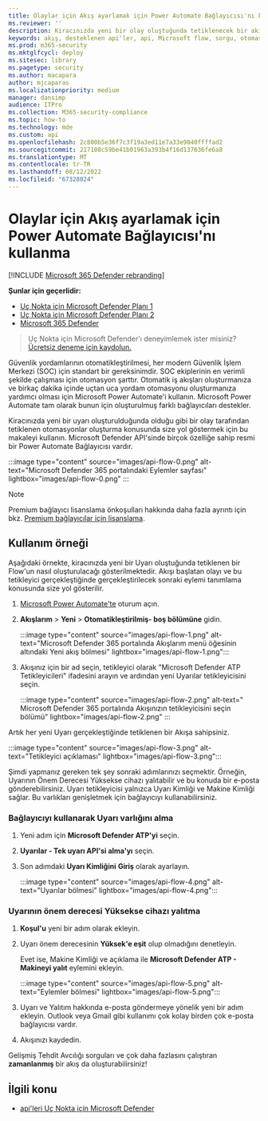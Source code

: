 ```yaml
---
title: Olaylar için Akış ayarlamak için Power Automate Bağlayıcısı'nı kullanma
ms.reviewer: ''
description: Kiracınızda yeni bir olay oluştuğunda tetiklenecek bir akış oluşturmak için Uç Nokta için Microsoft Defender Flow bağlayıcısını kullanın.
keywords: akış, desteklenen api'ler, api, Microsoft flow, sorgu, otomasyon, power automate
ms.prod: m365-security
ms.mktglfcycl: deploy
ms.sitesec: library
ms.pagetype: security
ms.author: macapara
author: mjcaparas
ms.localizationpriority: medium
manager: dansimp
audience: ITPro
ms.collection: M365-security-compliance
ms.topic: how-to
ms.technology: mde
ms.custom: api
ms.openlocfilehash: 2c800b5e36f7c3f19a3ed11e7a33e9040ffffad2
ms.sourcegitcommit: 217108c59be41b01963a393b4f16d137636fe6a8
ms.translationtype: MT
ms.contentlocale: tr-TR
ms.lasthandoff: 08/12/2022
ms.locfileid: "67328024"
---
```

# <a name="how-to-use-power-automate-connector-to-set-up-a-flow-for-events"></a>Olaylar için Akış ayarlamak için Power Automate Bağlayıcısı'nı kullanma

[!INCLUDE [Microsoft 365 Defender rebranding](../../includes/microsoft-defender.md)]

**Şunlar için geçerlidir:**
- [Uç Nokta için Microsoft Defender Planı 1](https://go.microsoft.com/fwlink/p/?linkid=2154037)
- [Uç Nokta için Microsoft Defender Planı 2](https://go.microsoft.com/fwlink/p/?linkid=2154037)
- [Microsoft 365 Defender](https://go.microsoft.com/fwlink/?linkid=2118804)

> Uç Nokta için Microsoft Defender'ı deneyimlemek ister misiniz? [Ücretsiz deneme için kaydolun.](https://signup.microsoft.com/create-account/signup?products=7f379fee-c4f9-4278-b0a1-e4c8c2fcdf7e&ru=https://aka.ms/MDEp2OpenTrial?ocid=docs-wdatp-exposedapis-abovefoldlink)

Güvenlik yordamlarının otomatikleştirilmesi, her modern Güvenlik İşlem Merkezi (SOC) için standart bir gereksinimdir. SOC ekiplerinin en verimli şekilde çalışması için otomasyon şarttır. Otomatik iş akışları oluşturmanıza ve birkaç dakika içinde uçtan uca yordam otomasyonu oluşturmanıza yardımcı olması için Microsoft Power Automate'i kullanın. Microsoft Power Automate tam olarak bunun için oluşturulmuş farklı bağlayıcıları destekler.  

Kiracınızda yeni bir uyarı oluşturulduğunda olduğu gibi bir olay tarafından tetiklenen otomasyonlar oluşturma konusunda size yol göstermek için bu makaleyi kullanın. Microsoft Defender API'sinde birçok özelliğe sahip resmi bir Power Automate Bağlayıcısı vardır. 

:::image type="content" source="images/api-flow-0.png" alt-text="Microsoft Defender 365 portalındaki Eylemler sayfası" lightbox="images/api-flow-0.png" :::

> [!NOTE]
> Premium bağlayıcı lisanslama önkoşulları hakkında daha fazla ayrıntı için bkz. [Premium bağlayıcılar için lisanslama](/power-automate/triggers-introduction#licensing-for-premium-connectors).

## <a name="usage-example"></a>Kullanım örneği

Aşağıdaki örnekte, kiracınızda yeni bir Uyarı oluştuğunda tetiklenen bir Flow'un nasıl oluşturulacağı gösterilmektedir. Akışı başlatan olayı ve bu tetikleyici gerçekleştiğinde gerçekleştirilecek sonraki eylemi tanımlama konusunda size yol gösterilir.  

1. [Microsoft Power Automate'te](https://flow.microsoft.com) oturum açın.

2. **Akışlarım** \> **Yeni** \> **Otomatikleştirilmiş- boş bölümüne** gidin.

    :::image type="content" source="images/api-flow-1.png" alt-text="Microsoft Defender 365 portalında Akışlarım menü öğesinin altındaki Yeni akış bölmesi" lightbox="images/api-flow-1.png":::

3. Akışınız için bir ad seçin, tetikleyici olarak "Microsoft Defender ATP Tetikleyicileri" ifadesini arayın ve ardından yeni Uyarılar tetikleyicisini seçin.

    :::image type="content" source="images/api-flow-2.png" alt-text=" Microsoft Defender 365 portalında Akışınızın tetikleyicisini seçin bölümü" lightbox="images/api-flow-2.png" :::

Artık her yeni Uyarı gerçekleştiğinde tetiklenen bir Akışa sahipsiniz.

:::image type="content" source="images/api-flow-3.png" alt-text="Tetikleyici açıklaması" lightbox="images/api-flow-3.png":::

Şimdi yapmanız gereken tek şey sonraki adımlarınızı seçmektir.
Örneğin, Uyarının Önem Derecesi Yüksekse cihazı yalıtabilir ve bu konuda bir e-posta gönderebilirsiniz.
Uyarı tetikleyicisi yalnızca Uyarı Kimliği ve Makine Kimliği sağlar. Bu varlıkları genişletmek için bağlayıcıyı kullanabilirsiniz.

### <a name="get-the-alert-entity-using-the-connector"></a>Bağlayıcıyı kullanarak Uyarı varlığını alma

1. Yeni adım için **Microsoft Defender ATP'yi** seçin.

2. **Uyarılar - Tek uyarı API'si alma'yı** seçin.

3. Son adımdaki **Uyarı Kimliğini** **Giriş** olarak ayarlayın.

    :::image type="content" source="images/api-flow-4.png" alt-text="Uyarılar bölmesi"  lightbox="images/api-flow-4.png":::

### <a name="isolate-the-device-if-the-alerts-severity-is-high"></a>Uyarının önem derecesi Yüksekse cihazı yalıtma

1. **Koşul'u** yeni bir adım olarak ekleyin.

2. Uyarı önem derecesinin **Yüksek'e eşit** olup olmadığını denetleyin.

   Evet ise, Makine Kimliği ve açıklama ile **Microsoft Defender ATP - Makineyi yalıt** eylemini ekleyin.

    :::image type="content" source="images/api-flow-5.png" alt-text="Eylemler bölmesi"  lightbox="images/api-flow-5.png":::

3. Uyarı ve Yalıtım hakkında e-posta göndermeye yönelik yeni bir adım ekleyin. Outlook veya Gmail gibi kullanımı çok kolay birden çok e-posta bağlayıcısı vardır.

4. Akışınızı kaydedin.

Gelişmiş Tehdit Avcılığı sorguları ve çok daha fazlasını çalıştıran **zamanlanmış** bir akış da oluşturabilirsiniz!

## <a name="related-topic"></a>İlgili konu
- [api'leri Uç Nokta için Microsoft Defender](apis-intro.md)
